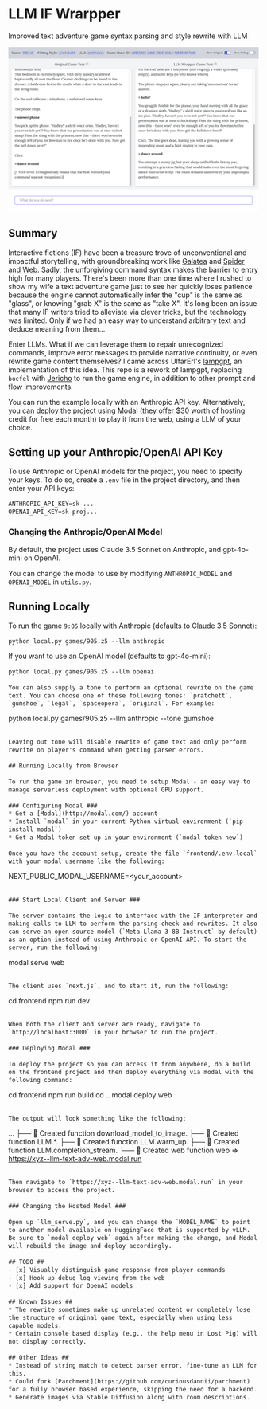 # LLM IF Wrarpper

Improved text adventure game syntax parsing and style rewrite with LLM

![LLM-IF-Wrapper in Browser](/screenshot.png "Screenshot")

## Summary

Interactive fictions (IF) have been a treasure trove of unconventional and impactful storytelling, with groundbreaking work like [Galatea](https://ifdb.org/viewgame?id=urxrv27t7qtu52lb) and [Spider and Web](https://ifdb.org/viewgame?id=2xyccw3pe0uovfad). Sadly, the unforgiving command syntax makes the barrier to entry high for many players. There's been more than one time where I rushed to show my wife a text adventure game just to see her quickly loses patience because the engine cannot automatically infer the "cup" is the same as "glass", or knowing "grab X" is the same as "take X". It's long been an issue that many IF writers tried to alleviate via clever tricks, but the technology was limited. Only if we had an easy way to understand arbitrary text and deduce meaning from them...

Enter LLMs. What if we can leverage them to repair unrecognized commands, improve error messages to provide narrative continuity, or even rewrite game content themselves? I came across UlfarErl's [lampgpt](https://github.com/UlfarErl/lampgpt), an implementation of this idea. This repo is a rework of lampgpt, replacing `bocfel` with [Jericho](https://github.com/microsoft/jericho) to run the game engine, in addition to other prompt and flow improvements.

You can run the example locally with an Anthropic API key. Alternatively, you can deploy the project using [Modal](https://modal.com/) (they offer $30 worth of hosting credit for free each month) to play it from the web, using a LLM of your choice.

## Setting up your Anthropic/OpenAI API Key

To use Anthropic or OpenAI models for the project, you need to specify your keys. To do so, create a `.env` file in the project directory, and then enter your API keys:

```
ANTHROPIC_API_KEY=sk-...
OPENAI_API_KEY=sk-proj...
```

### Changing the Anthropic/OpenAI Model ###

By default, the project uses Claude 3.5 Sonnet on Anthropic, and gpt-4o-mini on OpenAI.

You can change the model to use by modifying `ANTHROPIC_MODEL` and `OPENAI_MODEL` in `utils.py`.


## Running Locally

To run the game `9:05` locally with Anthropic (defaults to Claude 3.5 Sonnet):

```
python local.py games/905.z5 --llm anthropic
```

If you want to use an OpenAI model (defaults to gpt-4o-mini):

```
python local.py games/905.z5 --llm openai

You can also supply a tone to perform an optional rewrite on the game text. You can choose one of these following tones: `pratchett`, `gumshoe`, `legal`, `spaceopera`, `original`. For example:

```
python local.py games/905.z5 --llm anthropic --tone gumshoe
```

Leaving out tone will disable rewrite of game text and only perform rewrite on player's command when getting parser errors.

## Running Locally from Browser

To run the game in browser, you need to setup Modal - an easy way to manage serverless deployment with optional GPU support.

### Configuring Modal ### 
* Get a [Modal](http://modal.com/) account
* Install `modal` in your current Python virtual environment (`pip install modal`)
* Get a Modal token set up in your environment (`modal token new`)

Once you have the account setup, create the file `frontend/.env.local` with your modal username like the following:

```
NEXT_PUBLIC_MODAL_USERNAME=<your_account>
```

### Start Local Client and Server ###

The server contains the logic to interface with the IF interpreter and making calls to LLM to perform the parsing check and rewrites. It also can serve an open source model (`Meta-Llama-3-8B-Instruct` by default) as an option instead of using Anthropic or OpenAI API. To start the server, run the following:

```
modal serve web
```

The client uses `next.js`, and to start it, run the following:

```
cd frontend
npm run dev
```

When both the client and server are ready, navigate to `http://localhost:3000` in your browser to run the project.

### Deploying Modal ###

To deploy the project so you can access it from anywhere, do a build on the frontend project and then deploy everything via modal with the following command:

```
cd frontend
npm run build
cd ..
modal deploy web
```

The output will look something like the following:

```
...
├── 🔨 Created function download_model_to_image.
├── 🔨 Created function LLM.*.
├── 🔨 Created function LLM.warm_up.
├── 🔨 Created function LLM.completion_stream.
└── 🔨 Created web function web => https://xyz--llm-text-adv-web.modal.run
```

Then navigate to `https://xyz--llm-text-adv-web.modal.run` in your browser to access the project.

### Changing the Hosted Model ###

Open up `llm_serve.py`, and you can change the `MODEL_NAME` to point to another model available on HuggingFace that is supported by vLLM. Be sure to `modal deploy web` again after making the change, and Modal will rebuild the image and deploy accordingly.

## TODO ##
- [x] Visually distinguish game response from player commands
- [x] Hook up debug log viewing from the web
- [x] Add support for OpenAI models

## Known Issues ##
* The rewrite sometimes make up unrelated content or completely lose the structure of original game text, especially when using less capable models.
* Certain console based display (e.g., the help menu in Lost Pig) will not display correctly.

## Other Ideas ##
* Instead of string match to detect parser error, fine-tune an LLM for this.
* Could fork [Parchment](https://github.com/curiousdannii/parchment) for a fully browser based experience, skipping the need for a backend.
* Generate images via Stable Diffusion along with room descriptions.